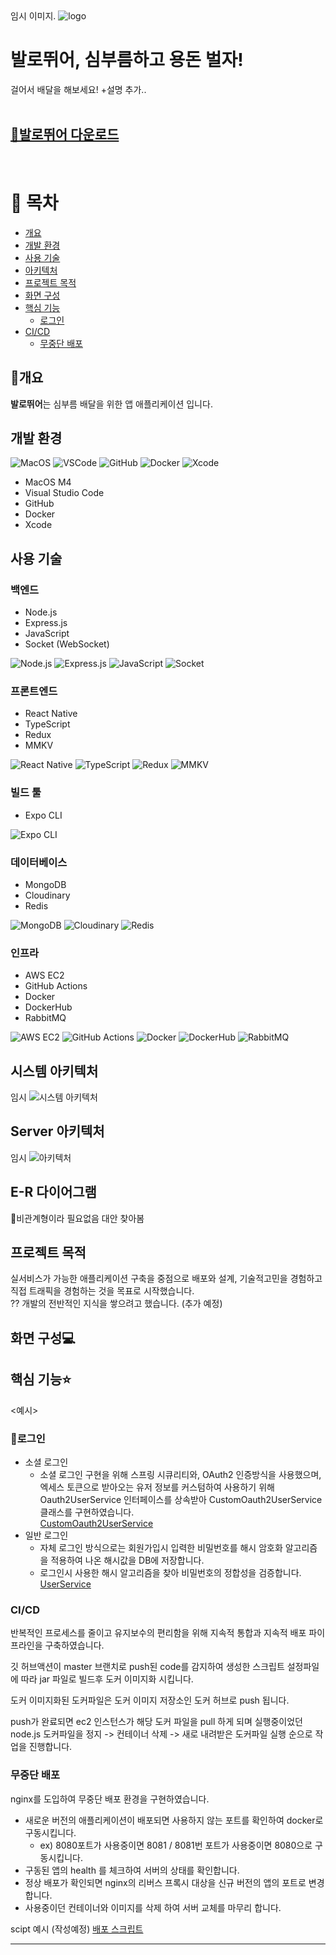 
<br><br> 
임시 이미지.
![logo](https://encrypted-tbn0.gstatic.com/images?q=tbn:ANd9GcT8p1vW3pwuQKJuxp6d6pw0j4fyibaNzX40Ag&s)

# 발로뛰어, 심부름하고 용돈 벌자!

걸어서 배달을 해보세요!
+설명 추가..
<br><br>
## [🚀발로뛰어 다운로드](https://)
<br>

# 📖 목차 
 - [개요](#개요) 
 - [개발 환경](#개발-환경)
 - [사용 기술](#사용-기술)
 - [아키텍처](#시스템-아키텍처) 
 - [프로젝트 목적](#프로젝트-목적)
 - [화면 구성](#화면-구성)
 -  [핵심 기능](#핵심-기능)
    - [로그인](#로그인)
 - [CI/CD](#cicd)
    - [무중단 배포](#무중단-배포)


## 📃개요
**발로뛰어**는 심부름 배달을 위한 앱 애플리케이션 입니다.<br> 


## 개발 환경

![MacOS](https://img.shields.io/badge/macOS-M4-black?style=flat&logo=macos) ![VSCode](https://img.shields.io/badge/vscode-blue?style=flat&logo=VisualStudioCode) ![GitHub](https://img.shields.io/badge/github-606060?style=flat&logo=github) ![Docker](https://img.shields.io/badge/Docker-ADD8E6?style=flat&logo=docker) ![Xcode](https://img.shields.io/badge/Xcode-147EFB?style=flat&logo=xcode)

 - MacOS M4
 - Visual Studio Code
 - GitHub
 - Docker
 - Xcode

## 사용 기술

### 백엔드
- Node.js
- Express.js
- JavaScript
- Socket (WebSocket)

![Node.js](https://img.shields.io/badge/Node.js-43853D?style=flat&logo=node.js) ![Express.js](https://img.shields.io/badge/Express.js-000000?style=flat&logo=express) ![JavaScript](https://img.shields.io/badge/JavaScript-F7DF1E?style=flat&logo=javascript) ![Socket](https://img.shields.io/badge/Socket-000000?style=flat&logo=websocket)

### 프론트엔드
- React Native
- TypeScript
- Redux
- MMKV

![React Native](https://img.shields.io/badge/React_Native-61DAFB?style=flat&logo=react) ![TypeScript](https://img.shields.io/badge/TypeScript-3178C6?style=flat&logo=typescript) ![Redux](https://img.shields.io/badge/Redux-764ABC?style=flat&logo=redux) ![MMKV](https://img.shields.io/badge/MMKV-000000?style=flat&logo=mmkv)

### 빌드 툴
- Expo CLI

![Expo CLI](https://img.shields.io/badge/Expo_CLI-000020?style=flat&logo=expo)

### 데이터베이스
- MongoDB
- Cloudinary
- Redis

![MongoDB](https://img.shields.io/badge/MongoDB-47A248?style=flat&logo=mongodb) ![Cloudinary](https://img.shields.io/badge/Cloudinary-0F1419?style=flat&logo=cloudinary) ![Redis](https://img.shields.io/badge/Redis-DC382D?style=flat&logo=redis)

### 인프라
- AWS EC2
- GitHub Actions
- Docker
- DockerHub
- RabbitMQ

![AWS EC2](https://img.shields.io/badge/AWS_EC2-FF8C00?style=flat&logo=amazonec2) ![GitHub Actions](https://img.shields.io/badge/GitHub_Actions-2088FF?style=flat&logo=githubactions) ![Docker](https://img.shields.io/badge/Docker-ADD8E6?style=flat&logo=docker) ![DockerHub](https://img.shields.io/badge/DockerHub-0DB7ED?style=flat&logo=docker) ![RabbitMQ](https://img.shields.io/badge/RabbitMQ-FF6600?style=flat&logo=rabbitmq)


## 시스템 아키텍처
임시
![시스템 아키텍처](https://user-images.githubusercontent.com/103496262/200223486-3f5407ab-cf76-4acf-acae-a5760c9af559.png)



## Server 아키텍처 
임시
![아키텍처](https://user-images.githubusercontent.com/103496262/197343496-40279a8a-7ee3-4360-b1e5-679379bacd90.JPG)


## E-R 다이어그램
비관계형이라 필요없음 대안 찾아봄



## 프로젝트 목적
실서비스가 가능한 애플리케이션 구축을 중점으로 배포와 설계, 기술적고민을 경험하고 직접 트래픽을 경험하는 것을 목표로 시작했습니다.<br>
?? 개발의 전반적인 지식을 쌓으려고 했습니다. (추가 예정)



## 화면 구성💻


## 핵심 기능⭐
<예시>
### 🌠로그인
- 소셜 로그인
    - 소셜 로그인 구현을 위해 스프링 시큐리티와, OAuth2 인증방식을 사용했으며, 엑세스 토큰으로 받아오는 유저 정보를 커스텀하여 사용하기 위해 Oauth2UserService 인터페이스를 상속받아 CustomOauth2UserService 클래스를 구현하였습니다. <br> [CustomOauth2UserService](https://github.com/JaeJinByun/MoCo/blob/986566e2fe78b7bab74394fa0f3650f85186adc2/src/main/java/com/board/board/service/user/CustomOAuth2UserService.java#L25)
- 일반 로그인
    -  자체 로그인 방식으로는 회원가입시 입력한 비밀번호를 해시 암호화 알고리즘을 적용하여 나온 해시값을 DB에 저장합니다.
    - 로그인시 사용한 해시 알고리즘을 찾아 비밀번호의 정합성을 검증합니다. <br> [UserService](https://github.com/wlswo/MoCo/blob/df49bb214d4e8429045f7a1b1f808d82c8189235/src/main/java/com/board/board/service/user/CustomOAuth2UserService.java#L24-L70)



### CI/CD
반복적인 프로세스를 줄이고 유지보수의 편리함을 위해 지속적 통합과 지속적 배포 파이프라인을 구축하였습니다.

깃 허브액션이 master 브랜치로 push된 code를 감지하여 생성한 스크립트 설정파일에 따라 jar 파일로 빌드후 도커 이미지화 시킵니다.

도커 이미지화된 도커파일은 도커 이미지 저장소인 도커 허브로 push 됩니다.

push가 완료되면 ec2 인스턴스가 해당 도커 파일을 pull 하게 되며 실행중이었던 node.js 도커파일을
정지 -> 컨테이너 삭제 -> 새로 내려받은 도커파일 실행 순으로 작업을 진행합니다.

### 무중단 배포

nginx를 도입하여 무중단 배포 환경을 구현하였습니다.
- 새로운 버전의 애플리케이션이 배포되면 사용하지 않는 포트를 확인하여 docker로 구동시킵니다.
    - ex)  8080포트가 사용중이면 8081 / 8081번 포트가 사용중이면 8080으로 구동시킵니다.
- 구동된 앱의 health 를 체크하여 서버의 상태를 확인합니다.
-  정상 배포가 확인되면 nginx의 리버스 프록시 대상을 신규 버전의 앱의 포트로 변경합니다.
-  사용중이던 컨테이너와 이미지를 삭제 하여 서버 교체를 마무리 합니다.

scipt 예시 (작성예정)
[배포 스크립트](https://github.com/JaeJinByun/MoCo/blob/a4cada0878e963cb8260effbf357f7eaced211cc/.github/workflows/gradle.yml#L59-L111)


---

